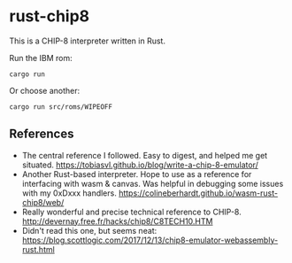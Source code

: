 # rust-chip8

This is a CHIP-8 interpreter written in Rust.

Run the IBM rom:

```
cargo run
```

Or choose another:
```
cargo run src/roms/WIPEOFF
```

## References

- The central reference I followed. Easy to digest, and helped me get situated. https://tobiasvl.github.io/blog/write-a-chip-8-emulator/
- Another Rust-based interpreter. Hope to use as a reference for interfacing with wasm & canvas. Was helpful in debugging some issues with my 0xDxxx handlers. https://colineberhardt.github.io/wasm-rust-chip8/web/
- Really wonderful and precise technical reference to CHIP-8. http://devernay.free.fr/hacks/chip8/C8TECH10.HTM
- Didn't read this one, but seems neat: https://blog.scottlogic.com/2017/12/13/chip8-emulator-webassembly-rust.html
